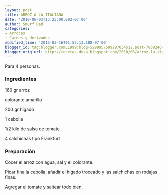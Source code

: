 ```yaml
---
layout: post
title: ARROZ A LA ITALIANA
date: '2010-06-03T13:23:00.002-07:00'
author: Smurf Dad
categories:
- Arroces
- Carnes y derivados
modified_time: '2016-03-16T01:53:13.188-07:00'
blogger_id: tag:blogger.com,1999:blog-5299957599287034512.post-7860246473479739651
blogger_orig_url: http://recetas-desa.blogspot.com/2010/06/arroz-la-italiana.html
---
```


Para 4 personas.

<h3>Ingredientes</h3>
160 gr arroz

colorante amarillo

200 gr hígado

1 cebolla

1/2 kilo de salsa de tomate

4 salchichas tipo Frankfurt



<h3>Preparación</h3>
Cocer el arroz con agua, sal y el colorante.

Picar fina la cebolla, añadir el hígado troceado y las salchichas en rodajas finas.

Agregar el tomate y saltear todo bien.